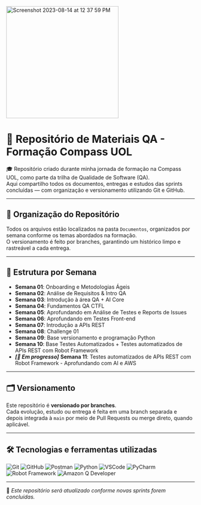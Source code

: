 <img width="300" alt="Screenshot 2023-08-14 at 12 37 59 PM" src="https://github.com/user-attachments/assets/4618da97-4b4b-45d9-91e7-0e8fd6e622c6">

# 📁 Repositório de Materiais QA - Formação Compass UOL

🎓 Repositório criado durante minha jornada de formação na Compass UOL, como parte da trilha de Qualidade de Software (QA).  
Aqui compartilho todos os documentos, entregas e estudos das sprints concluídas — com organização e versionamento utilizando Git e GitHub.

---

## 📌 Organização do Repositório

Todos os arquivos estão localizados na pasta `Documentos`, organizados por semana conforme os temas abordados na formação.  
O versionamento é feito por branches, garantindo um histórico limpo e rastreável a cada entrega.

---

## 📁 Estrutura por Semana

- **Semana 01**: Onboarding e Metodologias Ágeis
- **Semana 02**: Análise de Requisitos & Intro QA
- **Semana 03**: Introdução à área QA + AI Core
- **Semana 04**: Fundamentos QA CTFL
- **Semana 05**: Aprofundando em Análise de Testes e Reports de Issues
- **Semana 06**: Aprofundando em Testes Front-end
- **Semana 07**: Introdução a APIs REST
- **Semana 08**: Challenge 01  
- **Semana 09**: Base versionamento e programação Python
- **Semana 10**: Base Testes Automatizados + Testes automatizados de APIs REST com Robot Framework
- **_[🚧 Em progresso]_** **Semana 11**: Testes automatizados de APIs REST com Robot Framework - Aprofundando com AI e AWS

---

## 🗂️ Versionamento

Este repositório é **versionado por branches**.  
Cada evolução, estudo ou entrega é feita em uma branch separada e depois integrada à `main` por meio de Pull Requests ou merge direto, quando aplicável.

---

## 🛠️ Tecnologias e ferramentas utilizadas

![Git](https://img.shields.io/badge/-Git-F05032?style=flat&logo=git&logoColor=white)
![GitHub](https://img.shields.io/badge/-GitHub-181717?style=flat&logo=github&logoColor=white)
![Postman](https://img.shields.io/badge/-Postman-FF6C37?style=flat&logo=postman&logoColor=white)
![Python](https://img.shields.io/badge/-Python-3776AB?style=flat&logo=python&logoColor=white)
![VSCode](https://img.shields.io/badge/-VSCode-007ACC?style=flat&logo=visual-studio-code&logoColor=white)
![PyCharm](https://img.shields.io/badge/-PyCharm-000000?style=flat&logo=pycharm&logoColor=white)
![Robot Framework](https://img.shields.io/badge/-Robot_Framework-000000?style=flat&logo=robot-framework&logoColor=white)
![Amazon Q Developer](https://img.shields.io/badge/Amazon%20Q%20Developer-232F3E?style=flat&logo=amazon&logoColor=white)

---

📌 *Este repositório será atualizado conforme novas sprints forem concluídas.*
